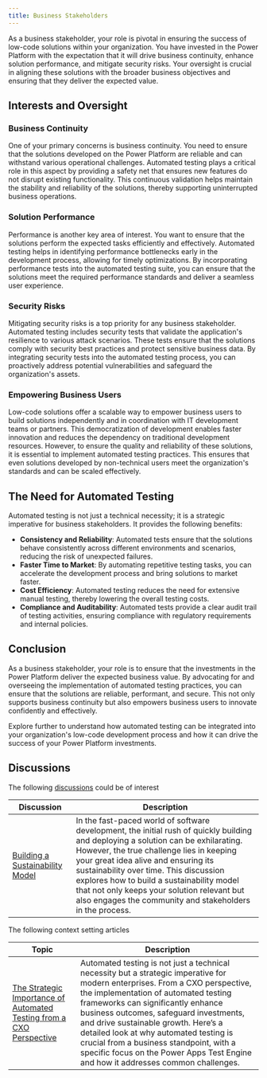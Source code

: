 ```yaml
---
title: Business Stakeholders
---
```


As a business stakeholder, your role is pivotal in ensuring the success of low-code solutions within your organization. You have invested in the Power Platform with the expectation that it will drive business continuity, enhance solution performance, and mitigate security risks. Your oversight is crucial in aligning these solutions with the broader business objectives and ensuring that they deliver the expected value.

## Interests and Oversight

### Business Continuity

One of your primary concerns is business continuity. You need to ensure that the solutions developed on the Power Platform are reliable and can withstand various operational challenges. Automated testing plays a critical role in this aspect by providing a safety net that ensures new features do not disrupt existing functionality. This continuous validation helps maintain the stability and reliability of the solutions, thereby supporting uninterrupted business operations.

### Solution Performance

Performance is another key area of interest. You want to ensure that the solutions perform the expected tasks efficiently and effectively. Automated testing helps in identifying performance bottlenecks early in the development process, allowing for timely optimizations. By incorporating performance tests into the automated testing suite, you can ensure that the solutions meet the required performance standards and deliver a seamless user experience.

### Security Risks

Mitigating security risks is a top priority for any business stakeholder. Automated testing includes security tests that validate the application's resilience to various attack scenarios. These tests ensure that the solutions comply with security best practices and protect sensitive business data. By integrating security tests into the automated testing process, you can proactively address potential vulnerabilities and safeguard the organization's assets.

### Empowering Business Users

Low-code solutions offer a scalable way to empower business users to build solutions independently and in coordination with IT development teams or partners. This democratization of development enables faster innovation and reduces the dependency on traditional development resources. However, to ensure the quality and reliability of these solutions, it is essential to implement automated testing practices. This ensures that even solutions developed by non-technical users meet the organization's standards and can be scaled effectively.

## The Need for Automated Testing

Automated testing is not just a technical necessity; it is a strategic imperative for business stakeholders. It provides the following benefits:

- **Consistency and Reliability**: Automated tests ensure that the solutions behave consistently across different environments and scenarios, reducing the risk of unexpected failures.
- **Faster Time to Market**: By automating repetitive testing tasks, you can accelerate the development process and bring solutions to market faster.
- **Cost Efficiency**: Automated testing reduces the need for extensive manual testing, thereby lowering the overall testing costs.
- **Compliance and Auditability**: Automated tests provide a clear audit trail of testing activities, ensuring compliance with regulatory requirements and internal policies.

## Conclusion

As a business stakeholder, your role is to ensure that the investments in the Power Platform deliver the expected business value. By advocating for and overseeing the implementation of automated testing practices, you can ensure that the solutions are reliable, performant, and secure. This not only supports business continuity but also empowers business users to innovate confidently and effectively.

Explore further to understand how automated testing can be integrated into your organization's low-code development process and how it can drive the success of your Power Platform investments.

## Discussions

The following [discussions](../discussion) could be of interest

| Discussion | Description |
|------------|-------------|
[Building a Sustainability Model](../discussion/building-a-sustainability-model.md) | In the fast-paced world of software development, the initial rush of quickly building and deploying a solution can be exhilarating. However, the true challenge lies in keeping your great idea alive and ensuring its sustainability over time. This discussion explores how to build a sustainability model that not only keeps your solution relevant but also engages the community and stakeholders in the process. | [Link](https://github.com/Grant-Archibald-MS/powerfuldev-testing/issues/5)

The following context setting articles

| Topic      | Description |
|------------|-------------|
| [The Strategic Importance of Automated Testing from a CXO Perspective](../context/strategic-importance-of-automated-testing-from-a-cxo-perspective.md) | Automated testing is not just a technical necessity but a strategic imperative for modern enterprises. From a CXO perspective, the implementation of automated testing frameworks can significantly enhance business outcomes, safeguard investments, and drive sustainable growth. Here’s a detailed look at why automated testing is crucial from a business standpoint, with a specific focus on the Power Apps Test Engine and how it addresses common challenges.
